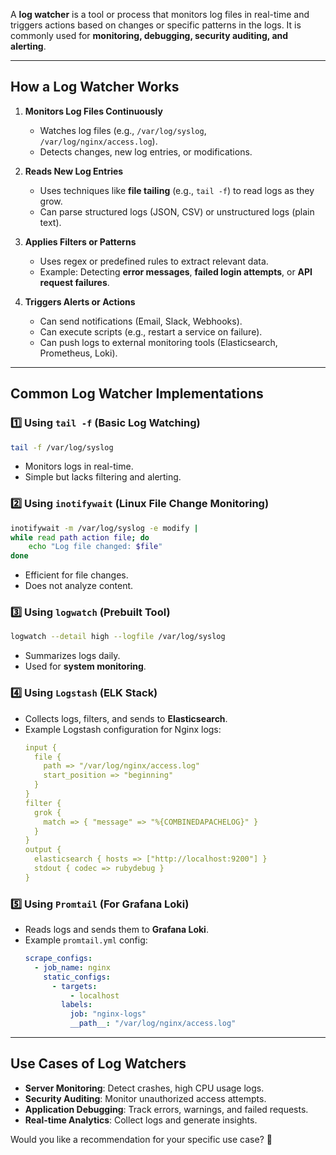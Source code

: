 A **log watcher** is a tool or process that monitors log files in real-time and triggers actions based on changes or specific patterns in the logs. It is commonly used for **monitoring, debugging, security auditing, and alerting**.

---

## **How a Log Watcher Works**
1. **Monitors Log Files Continuously**  
   - Watches log files (e.g., `/var/log/syslog`, `/var/log/nginx/access.log`).
   - Detects changes, new log entries, or modifications.

2. **Reads New Log Entries**  
   - Uses techniques like **file tailing** (e.g., `tail -f`) to read logs as they grow.
   - Can parse structured logs (JSON, CSV) or unstructured logs (plain text).

3. **Applies Filters or Patterns**  
   - Uses regex or predefined rules to extract relevant data.
   - Example: Detecting **error messages**, **failed login attempts**, or **API request failures**.

4. **Triggers Alerts or Actions**  
   - Can send notifications (Email, Slack, Webhooks).
   - Can execute scripts (e.g., restart a service on failure).
   - Can push logs to external monitoring tools (Elasticsearch, Prometheus, Loki).

---

## **Common Log Watcher Implementations**
### 1️⃣ **Using `tail -f` (Basic Log Watching)**
```sh
tail -f /var/log/syslog
```
- Monitors logs in real-time.
- Simple but lacks filtering and alerting.

### 2️⃣ **Using `inotifywait` (Linux File Change Monitoring)**
```sh
inotifywait -m /var/log/syslog -e modify |
while read path action file; do
    echo "Log file changed: $file"
done
```
- Efficient for file changes.
- Does not analyze content.

### 3️⃣ **Using `logwatch` (Prebuilt Tool)**
```sh
logwatch --detail high --logfile /var/log/syslog
```
- Summarizes logs daily.
- Used for **system monitoring**.

### 4️⃣ **Using `Logstash` (ELK Stack)**
- Collects logs, filters, and sends to **Elasticsearch**.
- Example Logstash configuration for Nginx logs:
  ```yaml
  input {
    file {
      path => "/var/log/nginx/access.log"
      start_position => "beginning"
    }
  }
  filter {
    grok {
      match => { "message" => "%{COMBINEDAPACHELOG}" }
    }
  }
  output {
    elasticsearch { hosts => ["http://localhost:9200"] }
    stdout { codec => rubydebug }
  }
  ```

### 5️⃣ **Using `Promtail` (For Grafana Loki)**
- Reads logs and sends them to **Grafana Loki**.
- Example `promtail.yml` config:
  ```yaml
  scrape_configs:
    - job_name: nginx
      static_configs:
        - targets:
            - localhost
          labels:
            job: "nginx-logs"
            __path__: "/var/log/nginx/access.log"
  ```

---

## **Use Cases of Log Watchers**
- **Server Monitoring**: Detect crashes, high CPU usage logs.
- **Security Auditing**: Monitor unauthorized access attempts.
- **Application Debugging**: Track errors, warnings, and failed requests.
- **Real-time Analytics**: Collect logs and generate insights.

Would you like a recommendation for your specific use case? 🚀